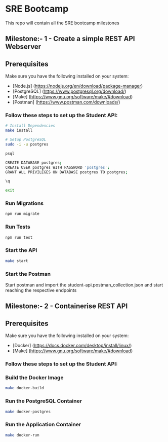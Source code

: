 
# SRE Bootcamp

This repo will contain all the SRE bootcamp milestones

## Milestone:-  1 - Create a simple REST API Webserver


## Prerequisites


Make sure you have the following installed on your system:

- [Node.js] (https://nodejs.org/en/download/package-manager)
- [PostgreSQL] (https://www.postgresql.org/download/)
- [Make] (https://www.gnu.org/software/make/#download)
- [Postman] (https://www.postman.com/downloads/)

### Follow these steps to set up the Student API:

```bash
# Install Dependencies
make install

# Setup PostgreSQL
sudo -i -u postgres

psql

CREATE DATABASE postgres;
CREATE USER postgres WITH PASSWORD 'postgres';
GRANT ALL PRIVILEGES ON DATABASE postgres TO postgres;

\q

exit
```

### Run Migrations
```bash
npm run migrate
```

### Run Tests
```bash
npm run test
```

###  Start the API
```bash
make start
```
###  Start the Postman
Start postman and import the student-api.postman_collection.json and start reaching the respective endpoints

## Milestone:-  2 - Containerise REST API


## Prerequisites


Make sure you have the following installed on your system:

- [Docker] (https://docs.docker.com/desktop/install/linux/)
- [Make] (https://www.gnu.org/software/make/#download)


### Follow these steps to set up the Student API:


###  Build the Docker Image
```bash
make docker-build
```

###  Run the PostgreSQL Container
```bash
make docker-postgres
```

###  Run the Application Container
```bash
make docker-run